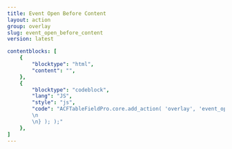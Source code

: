 ```yaml
---
title: Event Open Before Content
layout: action
group: overlay
slug: event_open_before_content
version: latest

contentblocks: [
	{
		"blocktype": "html",
		"content": "",
	},
	{
		"blocktype": "codeblock",
		"lang": "JS",
		"style": "js",
		"code": "ACFTableFieldPro.core.add_action( 'overlay', 'event_open_before_content', function( state ) {
		\n
		\n} ); );"
	},
]
---
```


